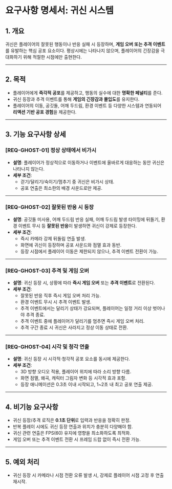 # 요구사항 명세서: 귀신 시스템

## 1. 개요

귀신은 플레이어의 잘못된 행동이나 반응 실패 시 등장하며, **게임 오버 또는 추격 이벤트**를 유발하는 핵심 공포 요소이다. 평상시에는 나타나지 않으며, 플레이어의 긴장감을 극대화하기 위해 적절한 시점에만 출현한다.

---

## 2. 목적

- 플레이어에게 **즉각적 공포**를 제공하고, 행동의 실수에 대한 **명확한 페널티**를 준다.
- 귀신 등장과 추격 이벤트를 통해 **게임의 긴장감과 몰입도**를 유지한다.
- 플레이어의 이동, 공깃돌, 어깨 두드림, 환경 이벤트 등 다양한 시스템과 연동되어 **리액션 기반 공포 경험**을 제공한다.

---

## 3. 기능 요구사항 상세

### [REQ-GHOST-01] 정상 상태에서 비가시

- **설명**: 플레이어가 정상적으로 이동하거나 이벤트에 올바르게 대응하는 동안 귀신은 나타나지 않는다.
- **세부 조건**:
    - 걷기/달리기/숙이기/멈추기 중 귀신은 비가시 상태.
    - 공포 연출은 최소한의 배경 사운드로만 제공.

---

### [REQ-GHOST-02] 잘못된 반응 시 등장

- **설명**: 공깃돌 미사용, 어깨 두드림 반응 실패, 어깨 두드림 발생 타이밍에 뒤돌기, 환경 이벤트 무시 등 **잘못된 반응**이 발생하면 귀신이 강제로 등장한다.
- **세부 조건**:
    - 즉시 카메라 강제 뒤돌림 연출 발생.
    - 화면에 귀신이 등장하며 공포 사운드와 점멸 효과 동반.
    - 등장 시점에서 플레이어 이동은 제한되지 않으나, 추격 이벤트 전환이 가능.

---

### [REQ-GHOST-03] 추격 및 게임 오버

- **설명**: 귀신 등장 시, 상황에 따라 **즉시 게임 오버** 또는 **추격 이벤트**로 전환된다.
- **세부 조건**:
    - 잘못된 반응 직후 즉시 게임 오버 처리 가능.
    - 환경 이벤트 무시 시 추격 이벤트 발생.
    - 추격 이벤트에서는 달리기 상태가 강요되며, 플레이어는 일정 거리 이상 벗어나야 추격 종료.
    - 추격 이벤트 중에 플레이어가 달리기를 멈추면 즉시 게임 오버 처리.
    - 추격 구간 종료 시 귀신은 사라지고 정상 이동 상태로 전환.

---

### [REQ-GHOST-04] 시각 및 청각 연출

- **설명**: 귀신 등장 시 시각적·청각적 공포 요소를 동시에 제공한다.
- **세부 조건**:
    - 3D 방향 오디오 적용, 플레이어 위치에 따라 소리 방향 다름.
    - 화면 점멸, 왜곡, 캐릭터 그림자 변화 등 시각적 효과 포함.
    - 등장 애니메이션은 0.3초 이내 시작되고, 1~2초 내 최고 공포 연출 제공.

---

## 4. 비기능 요구사항

- 귀신 등장/추격 로직은 **0.1초 단위**로 입력과 반응을 정확히 판정.
- 반복 플레이 시에도 귀신 등장 연출과 위치가 충분히 다양해야 함.
- 귀신 관련 연출은 FPS(60) 유지에 영향을 최소화하도록 최적화.
- 게임 오버 또는 추격 이벤트 전환 시 프레임 드랍 없이 즉시 전환 가능.

---

## 5. 예외 처리

- 귀신 등장 시 카메라나 시점 전환 오류 발생 시, 강제로 플레이어 시점 고정 후 연출 재시작.
